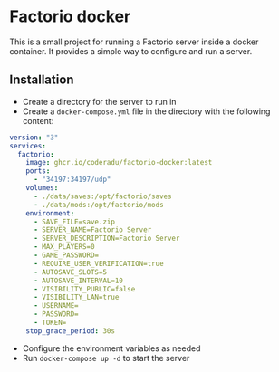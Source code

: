 # Factorio docker

This is a small project for running a Factorio server inside a docker container. It provides a simple way to configure and run a server.

## Installation

- Create a directory for the server to run in
- Create a `docker-compose.yml` file in the directory with the following content:

```yaml
version: "3"
services:
  factorio:
    image: ghcr.io/coderadu/factorio-docker:latest
    ports:
      - "34197:34197/udp"
    volumes:
      - ./data/saves:/opt/factorio/saves
      - ./data/mods:/opt/factorio/mods
    environment:
      - SAVE_FILE=save.zip
      - SERVER_NAME=Factorio Server
      - SERVER_DESCRIPTION=Factorio Server
      - MAX_PLAYERS=0
      - GAME_PASSWORD=
      - REQUIRE_USER_VERIFICATION=true
      - AUTOSAVE_SLOTS=5
      - AUTOSAVE_INTERVAL=10
      - VISIBILITY_PUBLIC=false
      - VISIBILITY_LAN=true
      - USERNAME=
      - PASSWORD=
      - TOKEN=
    stop_grace_period: 30s
```

- Configure the environment variables as needed
- Run `docker-compose up -d` to start the server
